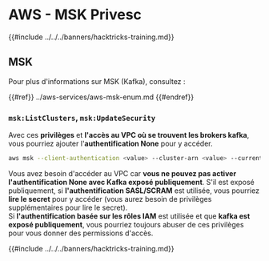 # AWS - MSK Privesc

{{#include ../../../banners/hacktricks-training.md}}

## MSK

Pour plus d'informations sur MSK (Kafka), consultez :

{{#ref}}
../aws-services/aws-msk-enum.md
{{#endref}}

### `msk:ListClusters`, `msk:UpdateSecurity`

Avec ces **privilèges** et **l'accès au VPC où se trouvent les brokers kafka**, vous pourriez ajouter l'**authentification None** pour y accéder.
```bash
aws msk --client-authentication <value> --cluster-arn <value> --current-version <value>
```
Vous avez besoin d'accéder au VPC car **vous ne pouvez pas activer l'authentification None avec Kafka exposé publiquement**. S'il est exposé publiquement, si **l'authentification SASL/SCRAM** est utilisée, vous pourriez **lire le secret** pour y accéder (vous aurez besoin de privilèges supplémentaires pour lire le secret).\
Si **l'authentification basée sur les rôles IAM** est utilisée et que **kafka est exposé publiquement**, vous pourriez toujours abuser de ces privilèges pour vous donner des permissions d'accès.

{{#include ../../../banners/hacktricks-training.md}}
